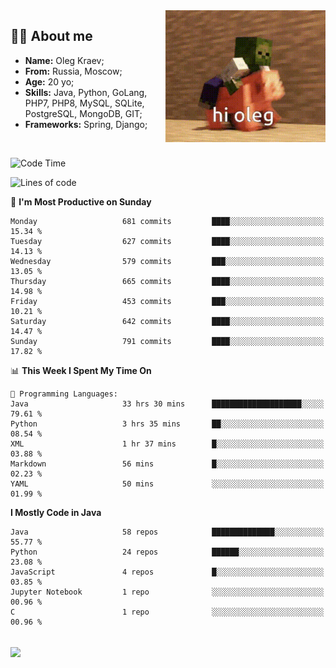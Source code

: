<img align="right" height="211" width="256" src="res/hi-oleg.gif">
<div>
	<h2>👨‍💻 About me</h2>
	<ul align="left">
	    <li><strong>Name:</strong> Oleg Kraev;</li>
	    <li><strong>From:</strong> Russia, Moscow;</li>
	    <li><strong>Age:</strong> 20 yo;</li>
	    <li><strong>Skills:</strong> Java, Python, GoLang, PHP7, PHP8, MySQL, SQLite, PostgreSQL, MongoDB, GIT;</li>
	    <li><strong>Frameworks:</strong> Spring, Django;</li>
	</ul>
</div>
<br>

<!--START_SECTION:waka-->
![Code Time](http://img.shields.io/badge/Code%20Time-1%2C068%20hrs%203%20mins-blue)

![Lines of code](https://img.shields.io/badge/From%20Hello%20World%20I%27ve%20Written-1.9%20million%20lines%20of%20code-blue)

📅 **I'm Most Productive on Sunday** 

```text
Monday                   681 commits         ████░░░░░░░░░░░░░░░░░░░░░   15.34 % 
Tuesday                  627 commits         ████░░░░░░░░░░░░░░░░░░░░░   14.13 % 
Wednesday                579 commits         ███░░░░░░░░░░░░░░░░░░░░░░   13.05 % 
Thursday                 665 commits         ████░░░░░░░░░░░░░░░░░░░░░   14.98 % 
Friday                   453 commits         ███░░░░░░░░░░░░░░░░░░░░░░   10.21 % 
Saturday                 642 commits         ████░░░░░░░░░░░░░░░░░░░░░   14.47 % 
Sunday                   791 commits         ████░░░░░░░░░░░░░░░░░░░░░   17.82 % 
```


📊 **This Week I Spent My Time On** 

```text
💬 Programming Languages: 
Java                     33 hrs 30 mins      ████████████████████░░░░░   79.61 % 
Python                   3 hrs 35 mins       ██░░░░░░░░░░░░░░░░░░░░░░░   08.54 % 
XML                      1 hr 37 mins        █░░░░░░░░░░░░░░░░░░░░░░░░   03.88 % 
Markdown                 56 mins             █░░░░░░░░░░░░░░░░░░░░░░░░   02.23 % 
YAML                     50 mins             ░░░░░░░░░░░░░░░░░░░░░░░░░   01.99 % 
```

**I Mostly Code in Java** 

```text
Java                     58 repos            ██████████████░░░░░░░░░░░   55.77 % 
Python                   24 repos            ██████░░░░░░░░░░░░░░░░░░░   23.08 % 
JavaScript               4 repos             █░░░░░░░░░░░░░░░░░░░░░░░░   03.85 % 
Jupyter Notebook         1 repo              ░░░░░░░░░░░░░░░░░░░░░░░░░   00.96 % 
C                        1 repo              ░░░░░░░░░░░░░░░░░░░░░░░░░   00.96 % 
```




<!--END_SECTION:waka-->

<br>
<img align="center" src="https://wakatime.com/share/@hteppl/18a68a4e-e1fb-41eb-b9f2-e999d76b9bac.svg">
